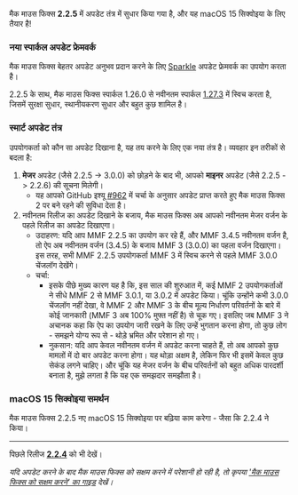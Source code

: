 मैक माउस फिक्स **2.2.5** में अपडेट तंत्र में सुधार किया गया है, और यह macOS 15 सिक्वोइया के लिए तैयार है!

### नया स्पार्कल अपडेट फ्रेमवर्क

मैक माउस फिक्स बेहतर अपडेट अनुभव प्रदान करने के लिए [Sparkle](https://sparkle-project.org/) अपडेट फ्रेमवर्क का उपयोग करता है।

2.2.5 के साथ, मैक माउस फिक्स स्पार्कल 1.26.0 से नवीनतम स्पार्कल [1.27.3](https://github.com/sparkle-project/Sparkle/releases/tag/1.27.3) में स्विच करता है, जिसमें सुरक्षा सुधार, स्थानीयकरण सुधार और बहुत कुछ शामिल है।

### स्मार्ट अपडेट तंत्र

उपयोगकर्ता को कौन सा अपडेट दिखाना है, यह तय करने के लिए एक नया तंत्र है। व्यवहार इन तरीकों से बदला है:

1. **मेजर** अपडेट (जैसे 2.2.5 -> 3.0.0) को छोड़ने के बाद भी, आपको **माइनर** अपडेट (जैसे 2.2.5 -> 2.2.6) की सूचना मिलेगी।
    - यह आपको GitHub इश्यू [#962](https://github.com/noah-nuebling/mac-mouse-fix/issues/962) में चर्चा के अनुसार अपडेट प्राप्त करते हुए मैक माउस फिक्स 2 पर बने रहने की सुविधा देता है।
2. नवीनतम रिलीज का अपडेट दिखाने के बजाय, मैक माउस फिक्स अब आपको नवीनतम मेजर वर्जन के पहले रिलीज का अपडेट दिखाएगा।
    - उदाहरण: यदि आप MMF 2.2.5 का उपयोग कर रहे हैं, और MMF 3.4.5 नवीनतम वर्जन है, तो ऐप अब नवीनतम वर्जन (3.4.5) के बजाय MMF 3 (3.0.0) का पहला वर्जन दिखाएगा। इस तरह, सभी MMF 2.2.5 उपयोगकर्ता MMF 3 में स्विच करने से पहले MMF 3.0.0 चेंजलॉग देखेंगे।
    - चर्चा:
        - इसके पीछे मुख्य कारण यह है कि, इस साल की शुरुआत में, कई MMF 2 उपयोगकर्ताओं ने सीधे MMF 2 से MMF 3.0.1, या 3.0.2 में अपडेट किया। चूंकि उन्होंने कभी 3.0.0 चेंजलॉग नहीं देखा, वे MMF 2 और MMF 3 के बीच मूल्य निर्धारण परिवर्तनों के बारे में कोई जानकारी (MMF 3 अब 100% मुफ्त नहीं है) से चूक गए। इसलिए जब MMF 3 ने अचानक कहा कि ऐप का उपयोग जारी रखने के लिए उन्हें भुगतान करना होगा, तो कुछ लोग - समझने योग्य रूप से - थोड़े भ्रमित और परेशान हो गए।
        - नुकसान: यदि आप केवल नवीनतम वर्जन में अपडेट करना चाहते हैं, तो अब आपको कुछ मामलों में दो बार अपडेट करना होगा। यह थोड़ा अक्षम है, लेकिन फिर भी इसमें केवल कुछ सेकंड लगने चाहिए। और चूंकि यह मेजर वर्जन के बीच परिवर्तनों को बहुत अधिक पारदर्शी बनाता है, मुझे लगता है कि यह एक समझदार समझौता है।

### macOS 15 सिक्वोइया समर्थन

मैक माउस फिक्स 2.2.5 नए macOS 15 सिक्वोइया पर बढ़िया काम करेगा - जैसा कि 2.2.4 ने किया।

---

पिछले रिलीज [**2.2.4**](https://github.com/noah-nuebling/mac-mouse-fix/releases/tag/2.2.4) को भी देखें।

*यदि अपडेट करने के बाद मैक माउस फिक्स को सक्षम करने में परेशानी हो रही है, तो कृपया ['मैक माउस फिक्स को सक्षम करने' का गाइड](https://github.com/noah-nuebling/mac-mouse-fix/discussions/861) देखें।*